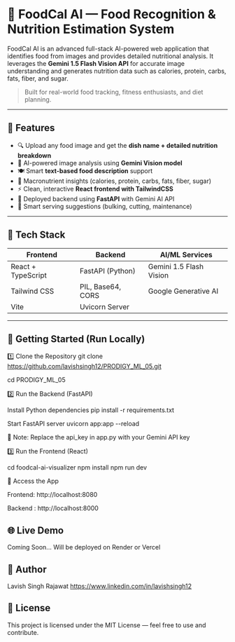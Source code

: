 # 🥗 FoodCal AI — Food Recognition & Nutrition Estimation System

FoodCal AI is an advanced full-stack AI-powered web application that identifies food from images and provides detailed nutritional analysis. It leverages the **Gemini 1.5 Flash Vision API** for accurate image understanding and generates nutrition data such as calories, protein, carbs, fats, fiber, and sugar.

> Built for real-world food tracking, fitness enthusiasts, and diet planning.

---

## 🌟 Features

- 🔍 Upload any food image and get the **dish name + detailed nutrition breakdown**
- 🧠 AI-powered image analysis using **Gemini Vision model**
- 🍽 Smart **text-based food description** support
- 🧮 Macronutrient insights (calories, protein, carbs, fats, fiber, sugar)
- ⚡ Clean, interactive **React frontend with TailwindCSS**
- 🔗 Deployed backend using **FastAPI** with Gemini AI API
- 📝 Smart serving suggestions (bulking, cutting, maintenance)

---

## 🧱 Tech Stack

| Frontend                 | Backend             | AI/ML Services           |
|--------------------------|---------------------|--------------------------|
| React + TypeScript       | FastAPI (Python)    | Gemini 1.5 Flash Vision  |
| Tailwind CSS             | PIL, Base64, CORS   | Google Generative AI     |
| Vite                     | Uvicorn Server      |                          |

---

## 🚀 Getting Started (Run Locally)
1️⃣ Clone the Repository
git clone https://github.com/lavishsingh12/PRODIGY_ML_05.git

cd PRODIGY_ML_05

2️⃣ Run the Backend (FastAPI)

Install Python dependencies
pip install -r requirements.txt

Start FastAPI server
uvicorn app:app --reload

📌 Note: Replace the api_key in app.py with your Gemini API key

3️⃣ Run the Frontend (React)

cd foodcal-ai-visualizer
npm install
npm run dev

🔗 Access the App

Frontend: http://localhost:8080

Backend : http://localhost:8000

## 🌐 Live Demo
Coming Soon...
Will be deployed on Render or Vercel

## 👤 Author
Lavish Singh Rajawat
https://www.linkedin.com/in/lavishsingh12

## 📜 License
This project is licensed under the MIT License — feel free to use and contribute.
